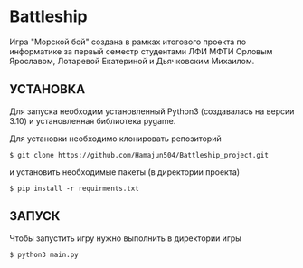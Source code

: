 # Battleship
Игра "Морской бой" создана в рамках итогового проекта по информатике за первый семестр студентами ЛФИ МФТИ Орловым Ярославом, Лотаревой Екатериной и Дьячковским Михаилом.


УСТАНОВКА
---------

Для запуска необходим установленный Python3 (создавалась на версии 3.10) и установленная библиотека pygame.

Для установки необходимо клонировать репозиторий

    $ git clone https://github.com/Hamajun504/Battleship_project.git
    
и установить необходимые пакеты (в директории проекта)

    $ pip install -r requirments.txt
    

ЗАПУСК
------

Чтобы запустить игру нужно выполнить в директории игры

    $ python3 main.py
